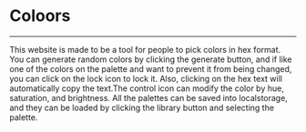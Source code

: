 # Coloors

---

This website is made to be a tool for people to pick colors in hex format. You can generate random colors by clicking the generate button, and if like one of the colors on the palette and want to prevent it from being changed, you can click on the lock icon to lock it.
Also, clicking on the hex text will automatically copy the text.The control icon can modify the color by hue, saturation, and brightness. All the palettes can be saved into localstorage, and they can be loaded by clicking the library button and selecting the palette.
